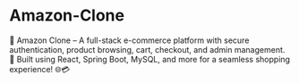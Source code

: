 # Amazon-Clone
🚀 Amazon Clone – A full-stack e-commerce platform with secure authentication, product browsing, cart, checkout, and admin management. 🛒 Built using React, Spring Boot, MySQL, and more for a seamless shopping experience! 🌐💳
